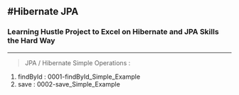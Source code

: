 #Hibernate JPA
---
### Learning Hustle Project to Excel on Hibernate and JPA Skills the Hard Way
---

> JPA / Hibernate Simple Operations : 
1. findById : 0001-findById_Simple_Example
2. save : 0002-save_Simple_Example
